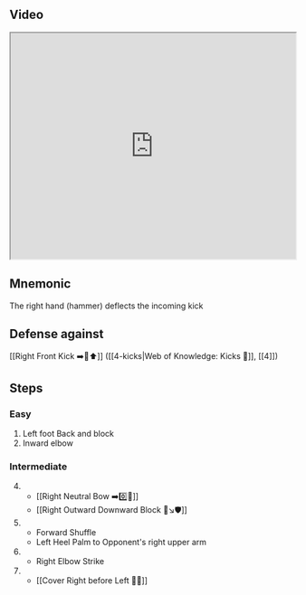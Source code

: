 ## Video

<iframe src="https://www.youtube.com/embed/IXZ6kr4VHQw?start=159&end=176" width="100%" height="400"></iframe>

## Mnemonic

The right hand (hammer) deflects the incoming kick

## Defense against

[[Right Front Kick ➡️🦶⬆️]] ([[4-kicks|Web of Knowledge: Kicks 🦶]], [[4]])

## Steps

### Easy

1. Left foot Back and block
2. Inward elbow

### Intermediate

4.  - [[Right Neutral Bow ➡️0️⃣🦶]]
    - [[Right Outward Downward Block 🤛↘️🛡️]]
5.  - Forward Shuffle
    - Left Heel Palm to Opponent's right upper arm
6.  - Right Elbow Strike
7.  - [[Cover Right before Left 🦶🔄]]
